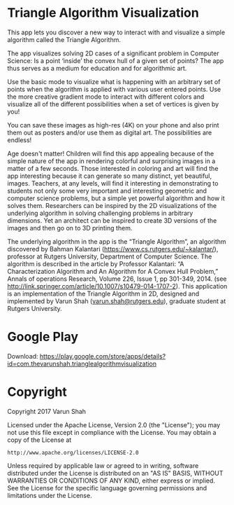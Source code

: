 # Triangle Algorithm Visualization
This app lets you discover a new way to interact with and visualize a simple algorithm called the Triangle Algorithm. 

The app visualizes solving 2D cases of a significant problem in Computer Science: Is a point ‘inside’ the convex hull of a given set of points? The app thus serves as a medium for education and for algorithmic art.

Use the basic mode to visualize what is happening with an arbitrary set of points when the algorithm is applied with various user entered points. 
Use the more creative gradient mode to interact with different colors and visualize all of the different possibilities when a set of vertices is given by you! 

You can save these images as high-res (4K) on your phone and also print them out as posters and/or use them as digital art. The possibilities are endless! 

Age doesn't matter! 
Children will find this app appealing because of the simple nature of the app in rendering colorful and surprising images in a matter of a few seconds. 
Those interested in coloring and art will find the app interesting because it can generate so many distinct, yet beautiful, images. 
Teachers, at any levels, will find it interesting in demonstrating to students not only some very important and interesting geometric and computer science problems, but a simple yet powerful algorithm and how it solves them. 
Researchers can be inspired by the 2D visualizations of the underlying algorithm in solving challenging problems in arbitrary dimensions. 
Yet an architect can be inspired to create 3D versions of the images and then go on to 3D printing them.

The underlying algorithm in the app is the “Triangle Algorithm”, an algorithm discovered by Bahman Kalantari (https://www.cs.rutgers.edu/~kalantar/), professor at Rutgers University, Department of Computer Science. 
The algorithm is described in the article by Professor Kalantari: “A Characterization Algorithm and An Algorithm for A Convex Hull Problem,” Annals of operations Research, Volume 226, Issue 1, pp 301-349, 2014. (see http://link.springer.com/article/10.1007/s10479-014-1707-2). 
This application is an implementation of the Triangle Algorithm in 2D, designed and implemented by Varun Shah (varun.shah@rutgers.edu), graduate student at Rutgers University.

# Google Play

Download: https://play.google.com/store/apps/details?id=com.thevarunshah.trianglealgorithmvisualization 

# Copyright
Copyright 2017 Varun Shah

Licensed under the Apache License, Version 2.0 (the "License");
you may not use this file except in compliance with the License.
You may obtain a copy of the License at

    http://www.apache.org/licenses/LICENSE-2.0

Unless required by applicable law or agreed to in writing, software
distributed under the License is distributed on an "AS IS" BASIS,
WITHOUT WARRANTIES OR CONDITIONS OF ANY KIND, either express or implied.
See the License for the specific language governing permissions and
limitations under the License.
